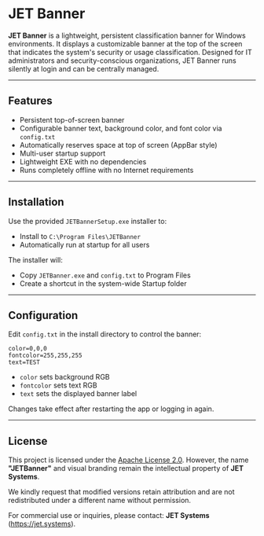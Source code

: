 # JET Banner

**JET Banner** is a lightweight, persistent classification banner for Windows environments. It displays a customizable banner at the top of the screen that indicates the system's security or usage classification. Designed for IT administrators and security-conscious organizations, JET Banner runs silently at login and can be centrally managed.

---

## Features
- Persistent top-of-screen banner
- Configurable banner text, background color, and font color via `config.txt`
- Automatically reserves space at top of screen (AppBar style)
- Multi-user startup support
- Lightweight EXE with no dependencies
- Runs completely offline with no Internet requirements

---

## Installation
Use the provided `JETBannerSetup.exe` installer to:
- Install to `C:\Program Files\JETBanner`
- Automatically run at startup for all users

The installer will:
- Copy `JETBanner.exe` and `config.txt` to Program Files
- Create a shortcut in the system-wide Startup folder

---

## Configuration
Edit `config.txt` in the install directory to control the banner:

```
color=0,0,0
fontcolor=255,255,255
text=TEST
```
- `color` sets background RGB
- `fontcolor` sets text RGB
- `text` sets the displayed banner label

Changes take effect after restarting the app or logging in again.

---

## License
This project is licensed under the [Apache License 2.0](LICENSE). However, the name **"JETBanner"** and visual branding remain the intellectual property of **JET Systems**.

We kindly request that modified versions retain attribution and are not redistributed under a different name without permission.

For commercial use or inquiries, please contact: **JET Systems** (https://jet.systems).
